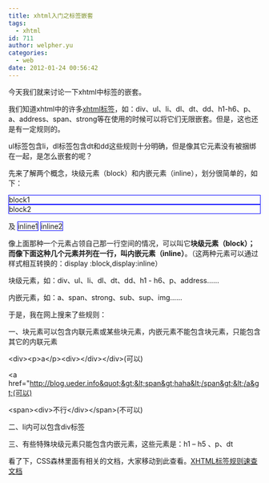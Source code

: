 ```yaml
---
title: xhtml入门之标签嵌套
tags:
  - xhtml
id: 711
author: welpher.yu
categories:
  - web
date: 2012-01-24 00:56:42
---
```


今天我们就来讨论一下xhtml中标签的嵌套。

我们知道xhtml中的许多[xhtml标签](http://www.w3school.com.cn/tags/index.asp)，如：div、ul、li、dl、dt、dd、h1-h6、p、a、address、span、strong等在使用的时候可以将它们无限嵌套。但是，这也还是有一定规则的。

ul标签包含li，dl标签包含dt和dd这些规则十分明确，但是像其它元素没有被捆绑在一起，是怎么嵌套的呢？

先来了解两个概念，块级元素（block）和内嵌元素（inline），划分很简单的，如下：
  <div style="border-bottom: blue 1px solid; border-left: blue 1px solid; border-top: blue 1px solid; border-right: blue 1px solid">block1</div>  <div style="border-bottom: blue 1px solid; border-left: blue 1px solid; border-top: blue 1px solid; border-right: blue 1px solid">block2</div>  

及
 <span style="border-bottom: blue 1px solid; border-left: blue 1px solid; border-top: blue 1px solid; border-right: blue 1px solid">inline1</span> <span style="border-bottom: blue 1px solid; border-left: blue 1px solid; border-top: blue 1px solid; border-right: blue 1px solid">inline2</span>   

像上面那种一个元素占领自己那一行空间的情况，可以叫它**块级元素（block）；**而像下面这种几个元素并列在一行，叫**内嵌元素（inline）**。（这两种元素可以通过样式相互转换的：display :block,display:inline）

块级元素，如：div、ul、li、dl、dt、dd、h1 - h6、p、address……

内嵌元素，如：a、span、strong、sub、sup、img……

于是，我在网上搜来了些规则：

一、块元素可以包含内联元素或某些块元素，内嵌元素不能包含块元素，只能包含其它的内联元素

&lt;div&gt;&lt;p&gt;a&lt;/p&gt;&lt;div&gt;&lt;/div&gt;&lt;/div&gt;(可以)

&lt;a href=&quot;http://blog.ueder.info&quot;&gt;&lt;span&gt;haha&lt;/span&gt;&lt;/a&gt;(可以)

&lt;span&gt;&lt;div&gt;不行&lt;/div&gt;&lt;/span&gt;(不可以)

二、li内可以包含div标签

三、有些特殊块级元素只能包含内嵌元素，这些元素是：h1 – h5 、p、dt

看了下，CSS森林里面有相关的文档，大家移动到此查看。[XHTML标签规则速查文档](http://www.cssforest.org/wiki/index.php?n=Cssforest.Xhtmldtd)